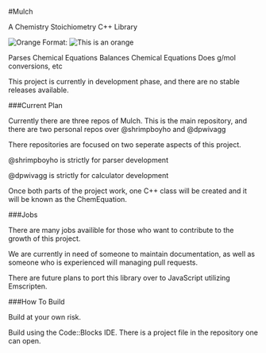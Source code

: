#Mulch

A Chemistry Stoichiometry C++ Library

![Orange](http://www.arktimes.com/binary/fedc/1305756869-orange.png)
Format: ![This is an orange](url)

Parses Chemical Equations
Balances Chemical Equations
Does g/mol conversions, etc

This project is currently in development phase, and there are no stable releases available.

###Current Plan

Currently there are three repos of Mulch. This is the main repository, and there are two personal repos over @shrimpboyho and @dpwivagg 

There repositories are focused on two seperate aspects of this project.

@shrimpboyho is strictly for parser development

@dpwivagg is strictly for calculator development

Once both parts of the project work, one C++ class will be created and it will be known as the ChemEquation.

###Jobs

There are many jobs availible for those who want to contribute to the growth of this project.

We are currently in need of someone to maintain documentation, as well as someone who is experienced will managing pull requests.

There are future plans to port this library over to JavaScript utilizing Emscripten.

###How To Build

Build at your own risk.

Build using the Code::Blocks IDE. There is a project file in the repository one can open.
